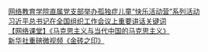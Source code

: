  
[网络教育学院直属党支部举办孤独症儿童“快乐活动营”系列活动](http://www.dianyue.me/archives/617/1hzsnkyyml3u21f3/)  
[习近平总书记在全国组织工作会议上重要讲话关键词](http://www.dianyue.me/archives/646/g2q41pnqnc19fhep/)  
[【网络课堂】《马克思主义与当代中国的马克思主义》](http://www.dianyue.me/archives/646/q3wmf9euf3cjtuct/)  
[新华社重磅微视频《金砖之印》](http://www.dianyue.me/archives/646/x150tdrz6t9zbdpo/)
